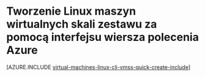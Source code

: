 <properties
    pageTitle="Tworzenie zestawu skali maszyn wirtualnych | Microsoft Azure"
    description="Tworzenie maszyn wirtualnych skali zestawu za pomocą interfejsu wiersza polecenia Azure"
    services="virtual-machine-scale-sets"
    documentationCenter=""
    authors="gatneil"
    manager="madhana"
    editor="tysonn"
    tags="azure-resource-manager" />

<tags
    ms.service="virtual-machine-scale-sets"
    ms.workload="na"
    ms.tgt_pltfrm="na"
    ms.devlang="na"
    ms.topic="get-started-article"
    ms.date="03/22/2016"
    ms.author="gatneil"/>

# <a name="create-a-linux-virtual-machine-scale-set-using-azure-cli"></a>Tworzenie Linux maszyn wirtualnych skali zestawu za pomocą interfejsu wiersza polecenia Azure

[AZURE.INCLUDE [virtual-machines-linux-cli-vmss-quick-create-include](../../includes/virtual-machines-linux-cli-vmss-quick-create-include.md)]
